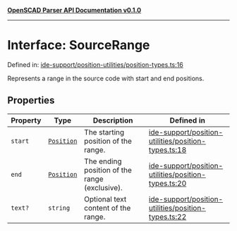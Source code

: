 [**OpenSCAD Parser API Documentation v0.1.0**](../README.md)

***

# Interface: SourceRange

Defined in: [ide-support/position-utilities/position-types.ts:16](https://github.com/holistic-stack/openscad-tree-sitter/blob/57470856b239e8ae819e2b2fa40ff65d8c04912f/packages/openscad-parser/src/lib/ide-support/position-utilities/position-types.ts#L16)

Represents a range in the source code with start and end positions.

## Properties

| Property | Type | Description | Defined in |
| ------ | ------ | ------ | ------ |
| <a id="start"></a> `start` | [`Position`](Position.md) | The starting position of the range. | [ide-support/position-utilities/position-types.ts:18](https://github.com/holistic-stack/openscad-tree-sitter/blob/57470856b239e8ae819e2b2fa40ff65d8c04912f/packages/openscad-parser/src/lib/ide-support/position-utilities/position-types.ts#L18) |
| <a id="end"></a> `end` | [`Position`](Position.md) | The ending position of the range (exclusive). | [ide-support/position-utilities/position-types.ts:20](https://github.com/holistic-stack/openscad-tree-sitter/blob/57470856b239e8ae819e2b2fa40ff65d8c04912f/packages/openscad-parser/src/lib/ide-support/position-utilities/position-types.ts#L20) |
| <a id="text"></a> `text?` | `string` | Optional text content of the range. | [ide-support/position-utilities/position-types.ts:22](https://github.com/holistic-stack/openscad-tree-sitter/blob/57470856b239e8ae819e2b2fa40ff65d8c04912f/packages/openscad-parser/src/lib/ide-support/position-utilities/position-types.ts#L22) |
